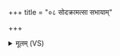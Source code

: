 +++
title = "०८ सोदक्रामत्सा सभायाम्"

+++
<details><summary>मूलम् (VS)</summary>

सोद॑क्राम॒त्सा स॒भायां॒ न्य᳡क्रामत्।
</details>